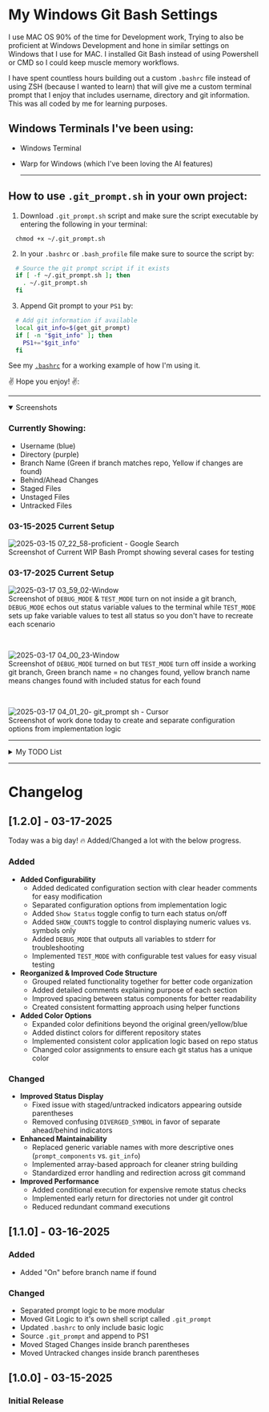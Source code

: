 # My Windows Git Bash Settings

I use MAC OS 90% of the time for Development work, Trying to also be proficient at Windows Development and hone in similar settings on Windows that I use for MAC. I installed Git Bash instead of using Powershell or CMD so I could keep muscle memory workflows. 

I have spent countless hours building out a custom `.bashrc` file instead of using ZSH (because I wanted to learn) that will give me a custom terminal prompt that I enjoy that includes username, directory and git information. This was all coded by me for learning purposes.

## Windows Terminals I've been using:
- Windows Terminal
- Warp for Windows (which I've been loving the AI features)

  ---

## How to use `.git_prompt.sh` in your own project:

1)  Download `.git_prompt.sh` script and make sure the script executable by entering the following in your terminal: 

```console
  chmod +x ~/.git_prompt.sh
```

2) In your `.bashrc` or `.bash_profile` file make sure to source the script by:

```bash
  # Source the git prompt script if it exists
  if [ -f ~/.git_prompt.sh ]; then
    . ~/.git_prompt.sh
  fi
```
3) Append Git prompt to your `PS1` by:

```bash
  # Add git information if available
  local git_info=$(get_git_prompt)
  if [ -n "$git_info" ]; then
    PS1+="$git_info"
  fi
```

See my [`.bashrc`](https://github.com/nesalot/windows_bash/blob/main/.bashrc) for a working example of how I'm using it. 

:v: Hope you enjoy! :v::

---

<details open>
<summary>Screenshots</summary>
  
### Currently Showing:
- Username (blue)
- Directory (purple)
- Branch Name (Green if branch matches repo, Yellow if changes are found)
- Behind/Ahead Changes
- Staged Files
- Unstaged Files
- Untracked Files

### 03-15-2025 Current Setup
![2025-03-15 07_22_58-proficient - Google Search](https://github.com/user-attachments/assets/510fc541-d91e-4019-a5ea-6a4ae32a5715)<br>Screenshot of Current WIP Bash Prompt showing several cases for testing

### 03-17-2025 Current Setup
![2025-03-17 03_59_02-Window](https://github.com/user-attachments/assets/f3c3c5c5-f0ab-4f4c-a2b3-241e6c40236c)<br>Screenshot of `DEBUG_MODE` & `TEST_MODE` turn on not inside a git branch, `DEBUG_MODE` echos out status variable values to the terminal while `TEST_MODE` sets up fake variable values to test all status so you don't have to recreate each scenario

<br>

![2025-03-17 04_00_23-Window](https://github.com/user-attachments/assets/9d4a7cee-c604-4df9-b8c5-9c614a7bbce1)<br>Screenshot of `DEBUG_MODE` turned on but `TEST_MODE` turn off inside a working git branch, Green branch name = no changes found, yellow branch name means changes found with included status for each found

<br>

![2025-03-17 04_01_20- git_prompt sh - Cursor](https://github.com/user-attachments/assets/252a98d2-3b24-43d7-b01b-63e7ab2cd677)<br>Screenshot of work done today to create and separate configuration options from implementation logic

</details>

---

<details>
  <summary>My TODO List</summary>
  
### TODO List:
- [X] Separate Prompt Logic to be more modular
  - [X] Move Git Logic to it's own shell script
  - [X] Update .bashrc to only include basic logic
  - [X] Source any extra logic and append to PS1
- [X] Move Staged Changes inside parentheses
- [X] Move Untracked Changes inside parentheses
- [X] De Clutter visually when multiple cases are true (color code better? Or better separation?)
- [X] Configuration Section - Make all colors, symbols and individual status configurable, Will make it easy to maintain and change values
  - [ ] Configuration in `.basrc` to change username and directory color
  - [ ] Configuration in `.bashrc` to toggle which standard non git options you want to show
  - [X] Colors - Remove hard coded colors in `.git_prompt` main code, replace with variables that are configured at top
  - [X] Status Symbols - Remove hard coded status symbols in `.git_prompt`, replace with variables that are configured at top 
  - [X] Show Status on/off Toggle - Create config at top of `.git_prompt` to show/hide individual status
  - [X] Create a `Test Mode` config in `.git_prompt` that will allow me to turn everything on for testing, all status will show even if none are true. 
  - [X] Create a `Debug Mode` in `.git_prompt` config that will output the count of each status 
- [X] Implement Nerd Font Icons
  - [X] Add Config to toggle these on/off OR use standard ↑ ↓ icons
  - [ ] Add more Nerd Icon sets to pick from (Group 1, Group 2, Group 3)
- [X] Expand Color Options (Had 3, now have 7)
- [X] Replace variable names with more descriptive names (ex: `prompt_components` vs. `git_info`)
- [X] Add detailed comments to explain each part/section for others
- [ ] Play around with Background Color option vs no background and colored letters
- [ ] Add a Simple/Clean Mode Setting that will turn off all status Icons & Counts, Only show a red X next to branch indicating not clean. Still keep the basic two color setting for green for clean, yellow for not clean with red X. 
- [ ] Add an option with clean mode to show Colored > at end of prompt for each status.

  
</details>

---

# Changelog

## [1.2.0] - 03-17-2025

Today was a big day! :fire: Added/Changed a lot with the below progress. 

### Added
- **Added Configurability**
  - Added dedicated configuration section with clear header comments for easy modification
  - Separated configuration options from implementation logic
  - Added `Show Status` toggle config to turn each status on/off
  - Added `SHOW_COUNTS` toggle to control displaying numeric values vs. symbols only
  - Added `DEBUG_MODE` that outputs all variables to stderr for troubleshooting
  - Implemented `TEST_MODE` with configurable test values for easy visual testing
- **Reorganized & Improved Code Structure**
  - Grouped related functionality together for better code organization
  - Added detailed comments explaining purpose of each section
  - Improved spacing between status components for better readability
  - Created consistent formatting approach using helper functions
- **Added Color Options**
  - Expanded color definitions beyond the original green/yellow/blue
  - Added distinct colors for different repository states
  - Implemented consistent color application logic based on repo status
  - Changed color assignments to ensure each git status has a unique color
### Changed
- **Improved Status Display**
  - Fixed issue with staged/untracked indicators appearing outside parentheses
  - Removed confusing `DIVERGED_SYMBOL` in favor of separate ahead/behind indicators
- **Enhanced Maintainability**
  - Replaced generic variable names with more descriptive ones (`prompt_components` vs. `git_info`)
  - Implemented array-based approach for cleaner string building
  - Standardized error handling and redirection across git command
- **Improved Performance**
  - Added conditional execution for expensive remote status checks
  - Implemented early return for directories not under git control
  - Reduced redundant command executions

## [1.1.0] - 03-16-2025
### Added
- Added "On" before branch name if found

### Changed
- Separated prompt logic to be more modular
- Moved Git Logic to it's own shell script called `.git_prompt`
- Updated `.bashrc` to only include basic logic
- Source `.git_prompt` and append to PS1
- Moved Staged Changes inside branch parentheses
- Moved Untracked changes inside branch parentheses
## [1.0.0] - 03-15-2025
### Initial Release

